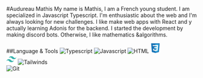 #Audureau Mathis
My name is Mathis, I am a French young student. I am specialized in Javascript  Typescript. I'm enthusiastic about the web and I'm always looking for new challenges. I like make web apps with React and y actually learning Adonis for the backend. I started the development by making discord bots. Otherwise, I like mathematics &algorithms.

##Language & Tools
<img src="https://cdn-icons-png.flaticon.com/512/5968/5968381.png" alt="Typescript" width="26px"> 
<img src="https://cdn-icons-png.flaticon.com/512/5968/5968292.png" alt="Javascript" width="26px">
<img src="https://cdn-icons-png.flaticon.com/512/1051/1051277.png" alt="HTML" width="26px">
<img src="https://raw.githubusercontent.com/devicons/devicon/master/icons/css3/css3-original.svg" alt="CSS" width="26px"> <br>
<img src="https://raw.githubusercontent.com/devicons/devicon/master/icons/tailwindcss/tailwindcss-plain.svg" alt="Tailwinds" width="26px">
<img src="https://cdn-icons-png.flaticon.com/512/5968/5968672.png" alt="Tailwinds" width="26px"> <br>
<img src="https://cdn-icons.flaticon.com/png/512/4494/premium/4494740.png?token=exp=1650546034~hmac=8a8d7bd3bf98a9919d0a50c01a253963" alt="Git" width="26px">
